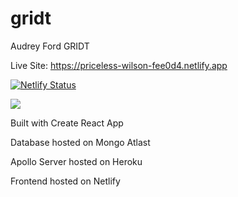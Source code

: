 # gridt
Audrey Ford GRIDT

Live Site: https://priceless-wilson-fee0d4.netlify.app

[![Netlify Status](https://api.netlify.com/api/v1/badges/e86b99c3-8e6c-4886-b30d-c427cd968e51/deploy-status)](https://app.netlify.com/sites/priceless-wilson-fee0d4/deploys)

![](https://heroku-status-badges.herokuapp.com/gridt-apollo)

Built with Create React App

Database hosted on Mongo Atlast

Apollo Server hosted on Heroku

Frontend hosted on Netlify
